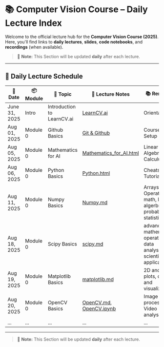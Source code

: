 # 📚 Computer Vision Course – Daily Lecture Index

Welcome to the official lecture hub for the **Computer Vision Course (2025)**.
Here, you'll find links to **daily lectures**, **slides**, **code notebooks**, and **recordings** (when available).

> 📌 **Note:** This Section will be updated **daily** after each lecture.

---

## 📆 Daily Lecture Schedule

| 📅 Date      | 📦 Module | 🧠 Topic                         | 📁 Lecture Notes | 📚 Remarks                               |
| ------------ | --------- | -------------------------------- | ----------------- | ------------------------------------------ |
| June 31, 2025 | Intro  | Introduction to LearnCV.ai  | [LearnCV.ai](../index.md)  | Orientation   |
| Aug 01, 2025 | Module 0  | Github Basics | [Git & Github](../tools/git&github.md)  | Course Setup   |
| Aug 05, 2025 | Module 0  | Mathematics for AI | [Mathematics_for_AI.html](templates/Mathematics_for_AI.html)  | Linear Algebra, Calculus   |
| Aug 06, 2025 | Module 0  | Python Basics| [Python.html](templates/Python.html)  | Cheatsheets, Tutorial   |
| Aug 11, 2025 | Module 0  | Numpy Basics| [Numpy.md](../tools/numpy.md)  |  Arrays & Operations, math, linear-algerbra, probability & statistics  |
| Aug 18, 2025 | Module 0  | Scipy Basics | [scipy.md](../tools/scipy.md)  | advanced mathematical operations, data analysis, and scientific applications  |
| Aug 19, 2025 | Module 0  | Matplotlib Basics | [matplotlib.md](../tools/matplotlib.md)  | 2D and 3D plots, charts, and visualizations  |
| Aug 20, 2025 | Module 0  | OpenCV Basics | [OpenCV.md](templates/OpenCV.md), [OpenCV.ipynb](https://github.com/purus15987/LearnCV.ai/tree/main/lectures/notebooks)  | Image processing, Video analysis  |
| ...          | ...       | ...                              | ...               | ...                                        |

---


> 📌 **Note:** This Section will be updated **daily** after each lecture.
